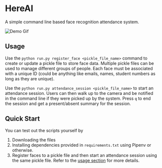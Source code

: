 # HereAI
A simple command line based face recognition attendance system.

![Demo Gif](demo.gif)

## Usage
Use the `python run.py register_face <pickle_file_name>` command to create or update a pickle file to store face data. Multiple pickle files can be used to manage different groups of people. Each face must be associated with a unique ID (could be anything like emails, names, student numbers as long as they are unique).

Use the `python run.py attendance_session <pickle_file_name>` to start an attendance session. Users can then walk up to the camera and be notified in the command line if they were picked up by the system. Press `q` to end the session and get a present/absent summary for the session.

## Quick Start
You can test out the scripts yourself by 
1. Downloading the files
2. Installing dependencies provided in `requirements.txt` using Pipenv or otherwise.
3. Register faces to a pickle file and then start an attendance session using the same pickle file. Refer to the [usage section](pipenv) for more details.